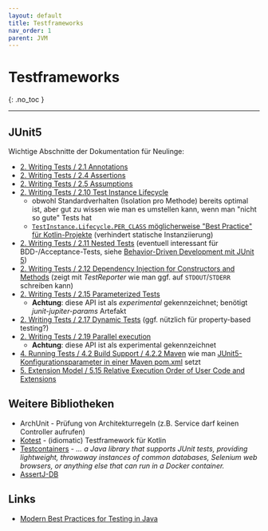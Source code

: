 ```yaml
---
layout: default
title: Testframeworks
nav_order: 1
parent: JVM
---
```


# Testframeworks
{: .no_toc }

---

## JUnit5

Wichtige Abschnitte der Dokumentation für Neulinge:

* [2. Writing Tests / 2.1 Annotations](https://junit.org/junit5/docs/current/user-guide/#writing-tests-annotations)
* [2. Writing Tests / 2.4 Assertions](https://junit.org/junit5/docs/current/user-guide/#writing-tests-assertions)
* [2. Writing Tests / 2.5 Assumptions](https://junit.org/junit5/docs/current/user-guide/#writing-tests-assumptions)
* [2. Writing Tests / 2.10 Test Instance Lifecycle](https://junit.org/junit5/docs/current/user-guide/#writing-tests-test-instance-lifecycle)
  * obwohl Standardverhalten (Isolation pro Methode) bereits optimal ist,
    aber gut zu wissen wie man es umstellen kann, wenn man "nicht so gute"
    Tests hat
  * [`TestInstance.Lifecycle.PER_CLASS` möglicherweise "Best Practice" für Kotlin-Projekte](https://phauer.com/2018/best-practices-unit-testing-kotlin/#avoid-static-and-reuse-the-test-class-instance) 
    (verhindert statische Instanziierung)
* [2. Writing Tests / 2.11 Nested Tests](https://junit.org/junit5/docs/current/user-guide/#writing-tests-nested)
  (eventuell interessant für BDD-/Acceptance-Tests, siehe 
  [Behavior-Driven Development mit JUnit 5](https://blog.codecentric.de/2018/09/behavior-driven-development-mit-junit-5/))
* [2. Writing Tests / 2.12 Dependency Injection for Constructors and Methods](https://junit.org/junit5/docs/current/user-guide/#writing-tests-dependency-injection)
  (zeigt mit _TestReporter_ wie man ggf. auf `STDOUT`/`STDERR` schreiben kann)
* [2. Writing Tests / 2.15 Parameterized Tests](https://junit.org/junit5/docs/current/user-guide/#writing-tests-parameterized-tests)
  * **Achtung**: diese API ist als _experimental_ gekennzeichnet; benötigt _junit-jupiter-params_ Artefakt 
* [2. Writing Tests / 2.17 Dynamic Tests](https://junit.org/junit5/docs/current/user-guide/#writing-tests-dynamic-tests)
  (ggf. nützlich für property-based testing?)
* [2. Writing Tests / 2.19 Parallel execution](https://junit.org/junit5/docs/current/user-guide/#writing-tests-parallel-execution)
  * **Achtung**: diese API ist als experimental gekennzeichnet
* [4. Running Tests / 4.2 Build Support / 4.2.2 Maven](https://junit.org/junit5/docs/current/user-guide/#running-tests-build-maven)
  wie man [JUnit5-Konfigurationsparameter in einer Maven pom.xml](https://junit.org/junit5/docs/current/user-guide/#running-tests-build-maven-config-params) setzt
* [5. Extension Model / 5.15 Relative Execution Order of User Code and Extensions](https://junit.org/junit5/docs/current/user-guide/#extensions-execution-order)

## Weitere Bibliotheken


* ArchUnit - Prüfung von Architekturregeln (z.B. Service darf keinen Controller aufrufen)
* [Kotest](https://github.com/kotest/kotest) - (idiomatic) Testframework für Kotlin
* [Testcontainers](https://www.testcontainers.org) - _... a Java library that supports JUnit tests, providing lightweight,
  throwaway instances of common databases, Selenium web browsers, or anything
  else that can run in a Docker container._
* [AssertJ-DB](https://assertj.github.io/doc/#assertj-db)

## Links

* [Modern Best Practices for Testing in Java](https://phauer.com/2019/modern-best-practices-testing-java/)
